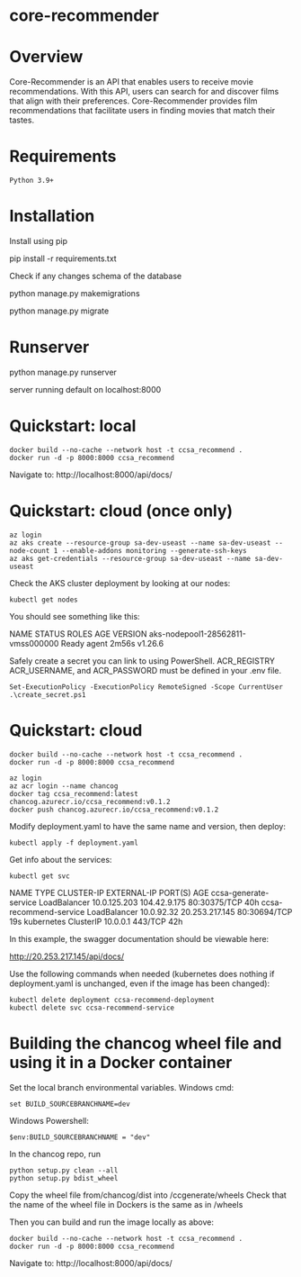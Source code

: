 # core-recommender

# Overview
Core-Recommender is an API that enables users to receive movie recommendations. With this API, users can search for and discover films that align with their preferences. Core-Recommender provides film recommendations that facilitate users in finding movies that match their tastes.


# Requirements
    Python 3.9+

# Installation

Install using pip

pip install -r requirements.txt

Check if any changes schema of the database

python manage.py makemigrations

python manage.py migrate

# Runserver

python manage.py runserver

server running default on localhost:8000

# Quickstart: local

```console
docker build --no-cache --network host -t ccsa_recommend .
docker run -d -p 8000:8000 ccsa_recommend
```

Navigate to: http://localhost:8000/api/docs/

# Quickstart: cloud (once only)


```console
az login
az aks create --resource-group sa-dev-useast --name sa-dev-useast --node-count 1 --enable-addons monitoring --generate-ssh-keys
az aks get-credentials --resource-group sa-dev-useast --name sa-dev-useast
```

Check the AKS cluster deployment by looking at our nodes:

```console
kubectl get nodes
```

You should see something like this:

NAME                                STATUS   ROLES   AGE     VERSION
aks-nodepool1-28562811-vmss000000   Ready    agent   2m56s   v1.26.6

Safely create a secret you can link to using PowerShell. ACR_REGISTRY
ACR_USERNAME, and ACR_PASSWORD must be defined in your .env file.

```console
Set-ExecutionPolicy -ExecutionPolicy RemoteSigned -Scope CurrentUser
.\create_secret.ps1
```

# Quickstart: cloud

```console
docker build --no-cache --network host -t ccsa_recommend .
docker run -d -p 8000:8000 ccsa_recommend
```

```console
az login
az acr login --name chancog
docker tag ccsa_recommend:latest chancog.azurecr.io/ccsa_recommend:v0.1.2
docker push chancog.azurecr.io/ccsa_recommend:v0.1.2
```

Modify deployment.yaml to have the same name and version, then deploy:

```console
kubectl apply -f deployment.yaml
```

Get info about the services:

```console
kubectl get svc
```

NAME                     TYPE           CLUSTER-IP     EXTERNAL-IP      PORT(S)        AGE
ccsa-generate-service    LoadBalancer   10.0.125.203   104.42.9.175     80:30375/TCP   40h
ccsa-recommend-service   LoadBalancer   10.0.92.32     20.253.217.145   80:30694/TCP   19s
kubernetes               ClusterIP      10.0.0.1       <none>           443/TCP        42h

In this example, the swagger documentation should be viewable here:

http://20.253.217.145/api/docs/

Use the following commands when needed (kubernetes does nothing if deployment.yaml is unchanged, even if the image has been changed):

```console
kubectl delete deployment ccsa-recommend-deployment
kubectl delete svc ccsa-recommend-service
```

# Building the chancog wheel file and using it in a Docker container
Set the local branch environmental variables. Windows cmd:

```console
set BUILD_SOURCEBRANCHNAME=dev
```
Windows Powershell:

```console
$env:BUILD_SOURCEBRANCHNAME = "dev"
```

In the chancog repo, run
```console
python setup.py clean --all
python setup.py bdist_wheel
```

Copy the wheel file from/chancog/dist into /ccgenerate/wheels
Check that the name of the wheel file in Dockers is the same as in /wheels

Then you can build and run the image locally as above:

```console
docker build --no-cache --network host -t ccsa_recommend .
docker run -d -p 8000:8000 ccsa_recommend
```

Navigate to: http://localhost:8000/api/docs/

